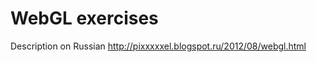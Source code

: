 WebGL exercises
===============

Description on Russian http://pixxxxxel.blogspot.ru/2012/08/webgl.html
